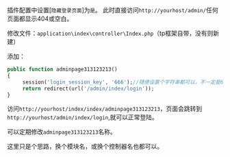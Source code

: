 插件配置中设置[`隐藏登录页面`]为`是`。
此时直接访问`http://yourhost/admin/`任何页面都显示404或空白。

修改文件：`application\index\controller\Index.php`（tp框架自带，没有则新建）

添加：
```php
public function adminpage313123213()
{
     session('login_session_key', '666');//随便设置个字符串都可以，不一定是666
     return redirect(url('/admin/index/login'));
}
```
访问`http://yourhost/index/index/adminpage313123213`，页面会跳转到`http://yourhost/admin/index/login`,就可以正常登陆。

可以定期修改`adminpage313123213`名称。

这里只是个思路，换个模块名，或换个控制器名也都可以。
